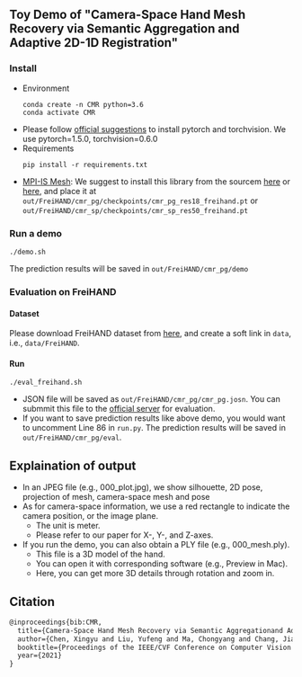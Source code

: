 ## Toy Demo of "Camera-Space Hand Mesh Recovery via Semantic Aggregation and Adaptive 2D-1D Registration"

### Install 
+ Environment
    ```
    conda create -n CMR python=3.6
    conda activate CMR
    ```
+ Please follow [official suggestions](https://pytorch.org/) to install pytorch and torchvision. We use pytorch=1.5.0, torchvision=0.6.0
+ Requirements
    ```
    pip install -r requirements.txt
    ```
+ [MPI-IS Mesh](https://github.com/MPI-IS/mesh): We suggest to install this library from the sourcem [here](https://drive.google.com/file/d/1Lfz2Tjo8opjCZbcmyIYhqQcGwhasIsvp/view?usp=sharing) or [here](https://drive.google.com/file/d/1BOzIuMG8KJ92ZdzdV_GHYrIeWd4W2Vhk/view?usp=sharing), and place it at `out/FreiHAND/cmr_pg/checkpoints/cmr_pg_res18_freihand.pt` or `out/FreiHAND/cmr_sp/checkpoints/cmr_sp_res50_freihand.pt`

### Run a demo
```
./demo.sh
```
The prediction results will be saved in `out/FreiHAND/cmr_pg/demo` 

### Evaluation on FreiHAND
#### Dataset
Please download FreiHAND dataset from [here](https://lmb.informatik.uni-freiburg.de/projects/freihand/), and create a soft link in `data`, i.e., `data/FreiHAND`.
#### Run
```
./eval_freihand.sh
```
+ JSON file will be saved as `out/FreiHAND/cmr_pg/cmr_pg.josn`. You can submmit this file to the [official server](https://competitions.codalab.org/competitions/21238) for evaluation.
+ If you want to save prediction results like above demo, you would want to uncomment Line 86 in `run.py`. The prediction results will be saved in `out/FreiHAND/cmr_pg/eval`.

## Explaination of output
+ In an JPEG file (e.g., 000_plot.jpg), we show silhouette, 2D pose, projection of mesh, camera-space mesh and pose
+ As for camera-space information, we use a red rectangle to indicate the camera position, or the image plane.
    + The unit is meter.
    + Please refer to our paper for X-, Y-, and Z-axes.
+ If you run the demo, you can also obtain a PLY file (e.g., 000_mesh.ply). 
    + This file is a 3D model of the hand.
    + You can open it with corresponding software (e.g., Preview in Mac).
    + Here, you can get more 3D details through rotation and zoom in.

## Citation
```tex
@inproceedings{bib:CMR,
  title={Camera-Space Hand Mesh Recovery via Semantic Aggregationand Adaptive {2D-1D} Registration},
  author={Chen, Xingyu and Liu, Yufeng and Ma, Chongyang and Chang, Jianlong and Wang, Huayan and Chen, Tian and Guo, Xiaoyan and Wan, Pengfei and Zheng, Wen},
  booktitle={Proceedings of the IEEE/CVF Conference on Computer Vision and Pattern Recognition (CVPR)},
  year={2021}
}
```